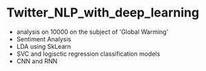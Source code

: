 # Twitter_NLP_with_deep_learning
 - analysis on 10000 on the subject of 'Global Warming'
 - Sentiment Analysis
 - LDA using SkLearn
 - SVC and logisctic regression classification models
 - CNN and RNN
